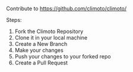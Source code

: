 Contribute to https://github.com/climoto/climoto/

Steps:

1. Fork the Climoto Repository
2. Clone it in your local machine 
3. Create a New Branch
4. Make your changes
5. Push your changes to your forked repo
6. Create a Pull Request
